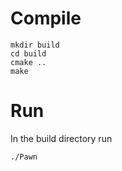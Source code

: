 
# Compile

    mkdir build
    cd build
    cmake ..
    make

# Run

In the build directory run
    
    ./Pawn

